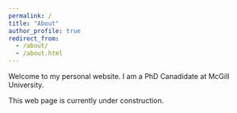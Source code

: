 ```yaml
---
permalink: /
title: "About"
author_profile: true
redirect_from: 
  - /about/
  - /about.html
---
```


Welcome to my personal website. I am a PhD Canadidate at McGill University.

This web page is currently under construction.